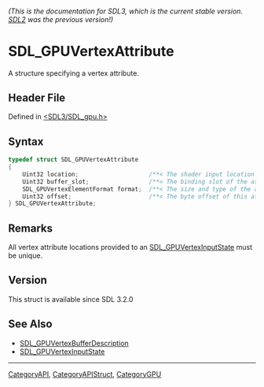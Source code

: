 ###### (This is the documentation for SDL3, which is the current stable version. [SDL2](https://wiki.libsdl.org/SDL2/) was the previous version!)
# SDL_GPUVertexAttribute

A structure specifying a vertex attribute.

## Header File

Defined in [<SDL3/SDL_gpu.h>](https://github.com/libsdl-org/SDL/blob/main/include/SDL3/SDL_gpu.h)

## Syntax

```c
typedef struct SDL_GPUVertexAttribute
{
    Uint32 location;                    /**< The shader input location index. */
    Uint32 buffer_slot;                 /**< The binding slot of the associated vertex buffer. */
    SDL_GPUVertexElementFormat format;  /**< The size and type of the attribute data. */
    Uint32 offset;                      /**< The byte offset of this attribute relative to the start of the vertex element. */
} SDL_GPUVertexAttribute;
```

## Remarks

All vertex attribute locations provided to an
[SDL_GPUVertexInputState](SDL_GPUVertexInputState) must be unique.

## Version

This struct is available since SDL 3.2.0

## See Also

- [SDL_GPUVertexBufferDescription](SDL_GPUVertexBufferDescription)
- [SDL_GPUVertexInputState](SDL_GPUVertexInputState)

----
[CategoryAPI](CategoryAPI), [CategoryAPIStruct](CategoryAPIStruct), [CategoryGPU](CategoryGPU)

